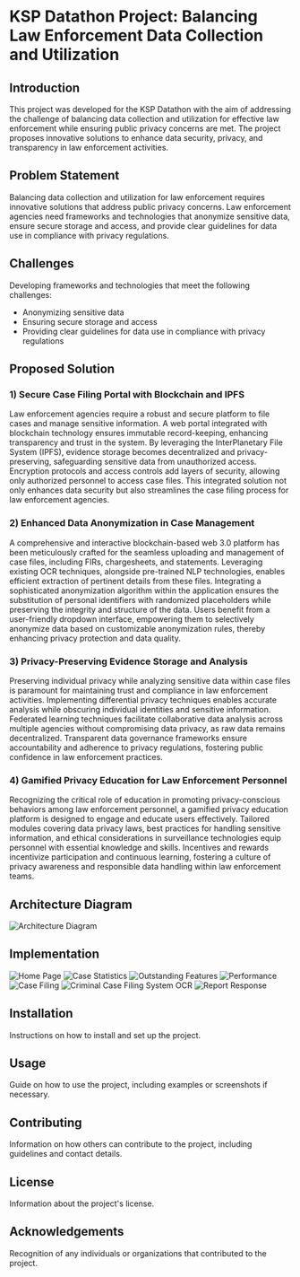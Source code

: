 # KSP Datathon Project: Balancing Law Enforcement Data Collection and Utilization

## Introduction

This project was developed for the KSP Datathon with the aim of addressing the challenge of balancing data collection and utilization for effective law enforcement while ensuring public privacy concerns are met. The project proposes innovative solutions to enhance data security, privacy, and transparency in law enforcement activities.

## Problem Statement

Balancing data collection and utilization for law enforcement requires innovative solutions that address public privacy concerns. Law enforcement agencies need frameworks and technologies that anonymize sensitive data, ensure secure storage and access, and provide clear guidelines for data use in compliance with privacy regulations.

## Challenges

Developing frameworks and technologies that meet the following challenges:
- Anonymizing sensitive data
- Ensuring secure storage and access
- Providing clear guidelines for data use in compliance with privacy regulations

## Proposed Solution

### 1) Secure Case Filing Portal with Blockchain and IPFS

Law enforcement agencies require a robust and secure platform to file cases and manage sensitive information. A web portal integrated with blockchain technology ensures immutable record-keeping, enhancing transparency and trust in the system. By leveraging the InterPlanetary File System (IPFS), evidence storage becomes decentralized and privacy-preserving, safeguarding sensitive data from unauthorized access. Encryption protocols and access controls add layers of security, allowing only authorized personnel to access case files. This integrated solution not only enhances data security but also streamlines the case filing process for law enforcement agencies.

### 2) Enhanced Data Anonymization in Case Management

A comprehensive and interactive blockchain-based web 3.0 platform has been meticulously crafted for the seamless uploading and management of case files, including FIRs, chargesheets, and statements. Leveraging existing OCR techniques, alongside pre-trained NLP technologies, enables efficient extraction of pertinent details from these files. Integrating a sophisticated anonymization algorithm within the application ensures the substitution of personal identifiers with randomized placeholders while preserving the integrity and structure of the data. Users benefit from a user-friendly dropdown interface, empowering them to selectively anonymize data based on customizable anonymization rules, thereby enhancing privacy protection and data quality.

### 3) Privacy-Preserving Evidence Storage and Analysis

Preserving individual privacy while analyzing sensitive data within case files is paramount for maintaining trust and compliance in law enforcement activities. Implementing differential privacy techniques enables accurate analysis while obscuring individual identities and sensitive information. Federated learning techniques facilitate collaborative data analysis across multiple agencies without compromising data privacy, as raw data remains decentralized. Transparent data governance frameworks ensure accountability and adherence to privacy regulations, fostering public confidence in law enforcement practices.

### 4) Gamified Privacy Education for Law Enforcement Personnel

Recognizing the critical role of education in promoting privacy-conscious behaviors among law enforcement personnel, a gamified privacy education platform is designed to engage and educate users effectively. Tailored modules covering data privacy laws, best practices for handling sensitive information, and ethical considerations in surveillance technologies equip personnel with essential knowledge and skills. Incentives and rewards incentivize participation and continuous learning, fostering a culture of privacy awareness and responsible data handling within law enforcement teams.

## Architecture Diagram

![Architecture Diagram](https://github.com/J-B-Mugundh/PrivacyOps/blob/main/Implementation%20snips/KSP.JPG)

## Implementation

![Home Page](https://github.com/J-B-Mugundh/PrivacyOps/blob/main/Implementation%20snips/KSP.JPG)
![Case Statistics](https://github.com/J-B-Mugundh/PrivacyOps/blob/main/Implementation%20snips/KSP.JPG)
![Outstanding Features](https://github.com/J-B-Mugundh/PrivacyOps/blob/main/Implementation%20snips/KSP.JPG)
![Performance](https://github.com/J-B-Mugundh/PrivacyOps/blob/main/Implementation%20snips/KSP.JPG)
![Case Filing](https://github.com/J-B-Mugundh/PrivacyOps/blob/main/Implementation%20snips/KSP.JPG)
![Criminal Case Filing System OCR](https://github.com/J-B-Mugundh/PrivacyOps/blob/main/Implementation%20snips/KSP.JPG)
![Report Response](https://github.com/J-B-Mugundh/PrivacyOps/blob/main/Implementation%20snips/KSP.JPG)

## Installation

Instructions on how to install and set up the project.

## Usage

Guide on how to use the project, including examples or screenshots if necessary.

## Contributing

Information on how others can contribute to the project, including guidelines and contact details.

## License

Information about the project's license.

## Acknowledgements

Recognition of any individuals or organizations that contributed to the project.
